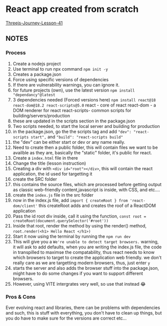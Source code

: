 # React app created from scratch
[Threejs-Journey-Lesson-41](https://threejs-journey.com/lessons/first-react-application#)

## NOTES

### Process
1. Create a nodejs project
2. Use terminal to run npx command 
`npm init -y`
3. Creates a package.json
4. Force using specific versions of dependencies
5. If there are vulnerability warnings, you can ignore it.
6. for future projects (own), use the latest version
`npm install "dependancy"@latest`
7. 3 dependencies needed (Forced versions here)
`npm install react@18 react-dom@18.2 react-scripts@5.0`
react - core of react
react-dom - a DOM renderer for react
react-scripts- common scripts for building/servers/production
8. these are updated in the scripts section in the package.json
9. Two scripts needed, to start the local server and building for production
10. in the package.json, go the the scripts tag and add
`"dev": "react-scripts start",` and `"build": "react-scripts build"`
11. the "dev" can be either start or dev or any name really. 
12. Need to create then a public folder, this will contain files we want to be availble as they are, basically the "static" folder, it's public for react.
13. Create a `index.html` file in there
14. Change the title (lesson instruction)
15. Creating a div with `<div id="root"></div>`, this will contain the react application, the id used for targetting it
16. create the SRC folder
17. this contains the source files, which are processed before getting output as classic web-friendly content,javascript is inside, with CSS, and etc....
18. create the `index.js` file in the src folder
19. now in the index.js file, add `import { createRoot } from 'react-dom/client'` this createRoot adds and creates the roof of a ReactDOM application
20. Pass the id root div inside, call it using the function, `const root = createRoot(document.querySelector('#root'))`
21. Inside that root, render the method by using the render() method, `root.render(<h1> Hello React </h1>)`
22. Start it now using the terminal by running the `npm run dev`
23. This will give you a `We're unable to detect target browsers.` warning, it will ask to add defaults, when you are writing the index.js file, the code in transpilled to maximse the compatability, thus react needs to know which browsers to target to create the application web friendly. we don't really care as we are targetting modern browsers, thus, just enter `y`
24. starts the server and also adds the browser stuff into the package.json, might have to do some changes if you want to support different browsers.
25. However, using VITE intergrates very well, so use that instead :joy:

### Pros & Cons
Ever evolving react and libraries, there can be problems with dependencies and such, this is stuff with everything, you don't have to clean up things, but you do have to make sure for the versions are correct etc... 

 
